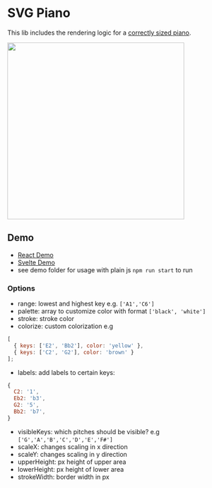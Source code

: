 # SVG Piano

This lib includes the rendering logic for a [correctly sized piano](https://de.wikipedia.org/wiki/Datei:Pianoteilung.svg).

<img src="https://upload.wikimedia.org/wikipedia/commons/4/48/Pianoteilung.svg" width="400"/>

## Demo

- [React Demo](https://stackblitz.com/edit/svg-piano?file=Keyboard.js)
- [Svelte Demo](https://svelte.dev/repl/95387840d35344508ede3de361b149ea?version=3.12.1)
- see demo folder for usage with plain js `npm run start` to run

### Options

- range: lowest and highest key e.g. `['A1','C6']`
- palette: array to customize color with format `['black', 'white']`
- stroke: stroke color
- colorize: custom colorization e.g

```js
[
  { keys: ['E2', 'Bb2'], color: 'yellow' },
  { keys: ['C2', 'G2'], color: 'brown' }
];
```

- labels: add labels to certain keys:

```js
{
  C2: '1',
  Eb2: 'b3',
  G2: '5',
  Bb2: 'b7',
}
```

- visibleKeys: which pitches should be visible? e.g `['G','A','B','C','D','E','F#']`
- scaleX: changes scaling in x direction
- scaleY: changes scaling in y direction
- upperHeight: px height of upper area
- lowerHeight: px height of lower area
- strokeWidth: border width in px
